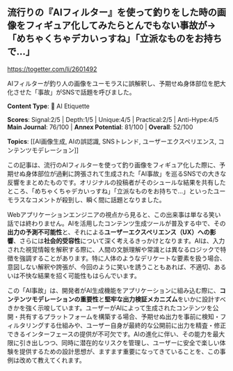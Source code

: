 ## 流行りの『AIフィルター』を使って釣りをした時の画像をフィギュア化してみたらとんでもない事故が→「めちゃくちゃデカいっすね」「立派なものをお持ちで...」

https://togetter.com/li/2601492

AIフィルターが釣り人の画像をユーモラスに誤解釈し、予期せぬ身体部位を肥大化させた「事故」がSNSで話題を呼びました。

**Content Type**: 🤝 AI Etiquette

**Scores**: Signal:2/5 | Depth:1/5 | Unique:4/5 | Practical:2/5 | Anti-Hype:4/5
**Main Journal**: 76/100 | **Annex Potential**: 81/100 | **Overall**: 52/100

**Topics**: [[AI画像生成, AIの誤認識, SNSトレンド, ユーザーエクスペリエンス, コンテンツモデレーション]]

この記事は、流行のAIフィルターを使って釣り画像をフィギュア化した際に、予期せぬ身体部位が過剰に誇張されて生成された「AI事故」を巡るSNSでの大きな反響をまとめたものです。オリジナルの投稿者がそのシュールな結果を共有したところ、「めちゃくちゃデカいっすね」「立派なものをお持ちで...」といったユーモラスなコメントが殺到し、瞬く間に話題となりました。

Webアプリケーションエンジニアの視点から見ると、この出来事は単なる笑い話では終わりません。AIを活用したコンテンツ生成ツールが普及する中で、その**出力の予測不可能性**と、それによる**ユーザーエクスペリエンス（UX）への影響**、さらには**社会的受容性**について深く考えるきっかけとなります。AIは、入力された視覚情報を解釈する際に、人間の文脈理解や常識とは異なるロジックで特徴を強調することがあります。特に人体のようなデリケートな要素を扱う場合、意図しない解釈や誇張が、今回のように笑いを誘うこともあれば、不適切、あるいは不快な結果を招く可能性もはらんでいます。

この「AI事故」は、開発者がAI生成機能をアプリケーションに組み込む際に、**コンテンツモデレーションの重要性**と**堅牢な出力検証メカニズム**をいかに設計すべきかを強く示唆しています。ユーザーがAIによって生成されたコンテンツを公開・共有するプラットフォームを構築する場合、予期せぬ出力を事前に検知・フィルタリングする仕組みや、ユーザー自身が最終的な公開前に出力を精査・修正できるインターフェースの提供が不可欠です。AIの進化に伴い、その能力を最大限に引き出しつつ、同時に潜在的なリスクを管理し、ユーザーに安全で楽しい体験を提供するための設計思想が、ますます重要になってきていることを、この事例は改めて教えてくれます。